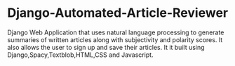 # Django-Automated-Article-Reviewer
Django Web Application that uses natural language processing to generate summaries of written articles along with subjectivity and polarity scores.
It also allows the user to sign up and save their articles.
It it built using Django,Spacy,Textblob,HTML,CSS and Javascript.
